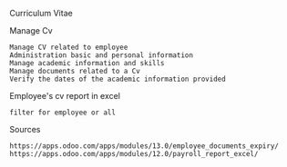 
Curriculum Vitae

Manage Cv

    Manage CV related to employee
    Administration basic and personal information
    Manage academic information and skills
    Manage documents related to a Cv
    Verify the dates of the academic information provided
    
Employee's cv report in excel
 
    filter for employee or all
    
Sources

    https://apps.odoo.com/apps/modules/13.0/employee_documents_expiry/
    https://apps.odoo.com/apps/modules/12.0/payroll_report_excel/